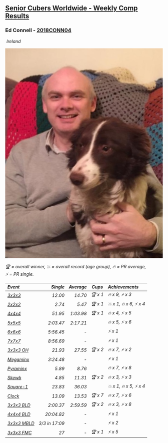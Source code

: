 <style>table {white-space: nowrap;}</style>
<link rel="stylesheet" type="text/css" href="/scw-comp/css/flags.css" />

## [Senior Cubers Worldwide - Weekly Comp Results](/scw-comp/results/)
### Ed Connell - [2018CONN04](https://www.worldcubeassociation.org/persons/2018CONN04)

<i class="flag flag-IE" />&nbsp;Ireland

![Ed Connell](1583010027.jpg)

<span style="white-space: nowrap;">🏆 = overall winner</span>, <span style="white-space: nowrap;">💥 = overall record (age group)</span>, <span style="white-space: nowrap;">🔥 = PR average</span>, <span style="white-space: nowrap;">⚡ = PR single</span>.

| Event | Single | Average | Cups | Achievements|
| :-- | --: | --: | :--: | :-- |
| [3x3x3](333.md) | 12.00 | 14.70 | 🏆 x 1 | 🔥 x 9, ⚡ x 3 |
| [2x2x2](222.md) | 2.74 | 5.47 | 🏆 x 1 | 💥 x 1, 🔥 x 6, ⚡ x 4 |
| [4x4x4](444.md) | 51.95 | 1:03.98 | 🏆 x 1 | 🔥 x 4, ⚡ x 5 |
| [5x5x5](555.md) | 2:03.47 | 2:17.21 |  | 🔥 x 5, ⚡ x 6 |
| [6x6x6](666.md) | 5:56.45 | - |  | ⚡ x 1 |
| [7x7x7](777.md) | 8:56.69 | - |  | ⚡ x 1 |
| [3x3x3 OH](333oh.md) | 21.93 | 27.55 | 🏆 x 2 | 🔥 x 7, ⚡ x 2 |
| [Megaminx](minx.md) | 3:24.48 | - |  | ⚡ x 1 |
| [Pyraminx](pyram.md) | 5.89 | 8.76 |  | 🔥 x 7, ⚡ x 8 |
| [Skewb](skewb.md) | 4.85 | 11.31 | 🏆 x 2 | 🔥 x 3, ⚡ x 3 |
| [Square-1](sq1.md) | 23.83 | 36.03 |  | 💥 x 1, 🔥 x 5, ⚡ x 4 |
| [Clock](clock.md) | 13.09 | 13.53 | 🏆 x 7 | 🔥 x 7, ⚡ x 6 |
| [3x3x3 BLD](333bf.md) | 2:00.37 | 2:59.59 | 🏆 x 2 | 🔥 x 3, ⚡ x 8 |
| [4x4x4 BLD](444bf.md) | 20:04.82 | - |  | ⚡ x 1 |
| [3x3x3 MBLD](333mbf.md) | 3/3 in 17:09 | - |  | ⚡ x 2 |
| [3x3x3 FMC](333fm.md) | 27 | - | 🏆 x 1 | ⚡ x 5 |

<!-- Global site tag (gtag.js) - Google Analytics -->
<script async src="https://www.googletagmanager.com/gtag/js?id=UA-86348435-3"></script>
<script>window.dataLayer = window.dataLayer || []; function gtag() {dataLayer.push(arguments);} gtag('js', new Date()); gtag('config', 'UA-86348435-3');</script>
